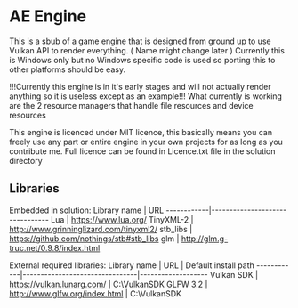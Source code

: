 
AE Engine
===

This is a sbub of a game engine that is designed from ground up to use Vulkan API to render everything. ( Name might change later )
Currently this is Windows only but no Windows specific code is used so porting this to other platforms should be easy.

!!!Currently this engine is in it's early stages and will not actually render anything so it is useless except as an example!!!
What currently is working are the 2 resource managers that handle file resources and device resources

This engine is licenced under MIT licence, this basically means you can freely use any part or entire
engine in your own projects for as long as you contribute me.
Full licence can be found in Licence.txt file in the solution directory

Libraries
---

Embedded in solution:
Library name | URL
------------|--------------------------------
Lua | https://www.lua.org/
TinyXML-2 | http://www.grinninglizard.com/tinyxml2/
stb_libs | https://github.com/nothings/stb#stb_libs
glm | http://glm.g-truc.net/0.9.8/index.html

External required libraries:
Library name | URL | Default install path
------------|--------------------------------|-------------------
Vulkan SDK | https://vulkan.lunarg.com/	| C:\VulkanSDK
GLFW 3.2 | http://www.glfw.org/index.html | C:\VulkanSDK
